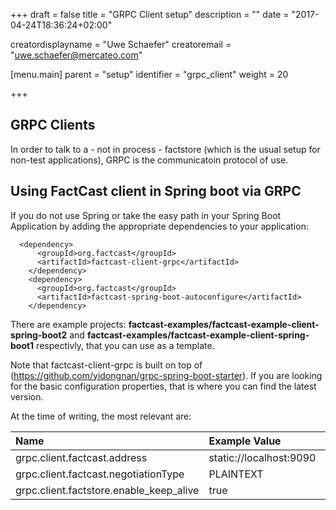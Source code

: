 +++
draft = false
title = "GRPC Client setup"
description = ""
date = "2017-04-24T18:36:24+02:00"

creatordisplayname = "Uwe Schaefer"
creatoremail = "uwe.schaefer@mercateo.com"

[menu.main]
parent = "setup"
identifier = "grpc_client"
weight = 20

+++

## GRPC Clients

In order to talk to a - not in process - factstore (which is the usual setup for non-test applications), GRPC is the communicatoin protocol of use.

## Using FactCast client in Spring boot via GRPC

If you do not use Spring or take the easy path in your Spring Boot Application by adding the appropriate dependencies to your application:


```
  <dependency>
      <groupId>org.factcast</groupId>
      <artifactId>factcast-client-grpc</artifactId>
    </dependency>
    <dependency>
      <groupId>org.factcast</groupId>
      <artifactId>factcast-spring-boot-autoconfigure</artifactId>
    </dependency>
```

There are example projects: **factcast-examples/factcast-example-client-spring-boot2** and **factcast-examples/factcast-example-client-spring-boot1** respectivly, that you can use as a template.

Note that factcast-client-grpc is built on top of (https://github.com/yidongnan/grpc-spring-boot-starter). If you are looking for the basic configuration properties, that is where you can find the latest version.

At the time of writing, the most relevant are:



|Name|Example Value|required|
|:--|:--|:--|
|grpc.client.factcast.address| static://localhost:9090 | yes |
|grpc.client.factcast.negotiationType| PLAINTEXT | no |
|grpc.client.factstore.enable_keep_alive| true | no |

